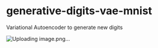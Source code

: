 # generative-digits-vae-mnist
Variational Autoencoder to generate new digits


![Uploading image.png…]()
